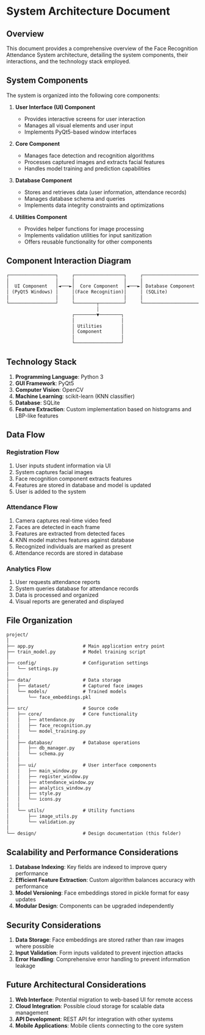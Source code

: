 # System Architecture Document

## Overview

This document provides a comprehensive overview of the Face Recognition Attendance System architecture, detailing the system components, their interactions, and the technology stack employed.

## System Components

The system is organized into the following core components:

1. **User Interface (UI) Component**
   - Provides interactive screens for user interaction
   - Manages all visual elements and user input
   - Implements PyQt5-based window interfaces

2. **Core Component**
   - Manages face detection and recognition algorithms
   - Processes captured images and extracts facial features
   - Handles model training and prediction capabilities

3. **Database Component**
   - Stores and retrieves data (user information, attendance records)
   - Manages database schema and queries
   - Implements data integrity constraints and optimizations

4. **Utilities Component**
   - Provides helper functions for image processing
   - Implements validation utilities for input sanitization
   - Offers reusable functionality for other components

## Component Interaction Diagram

```txt
┌─────────────────┐     ┌──────────────────┐     ┌────────────────────┐
│                 │     │                  │     │                    │
│  UI Component   │◄───►│  Core Component  │◄───►│ Database Component │
│ (PyQt5 Windows) │     │(Face Recognition)│     │ (SQLite)           │
│                 │     │                  │     │                    │
└─────────────────┘     └────────┬─────────┘     └────────────────────┘
                                 │
                        ┌────────▼────────┐
                        │                 │
                        │ Utilities       │
                        │ Component       │
                        │                 │
                        └─────────────────┘
```

## Technology Stack

1. **Programming Language**: Python 3
2. **GUI Framework**: PyQt5
3. **Computer Vision**: OpenCV
4. **Machine Learning**: scikit-learn (KNN classifier)
5. **Database**: SQLite
6. **Feature Extraction**: Custom implementation based on histograms and LBP-like features

## Data Flow

### Registration Flow

1. User inputs student information via UI
2. System captures facial images
3. Face recognition component extracts features
4. Features are stored in database and model is updated
5. User is added to the system

### Attendance Flow

1. Camera captures real-time video feed
2. Faces are detected in each frame
3. Features are extracted from detected faces
4. KNN model matches features against database
5. Recognized individuals are marked as present
6. Attendance records are stored in database

### Analytics Flow

1. User requests attendance reports
2. System queries database for attendance records
3. Data is processed and organized
4. Visual reports are generated and displayed

## File Organization

```txt
project/
│
├── app.py                  # Main application entry point
├── train_model.py          # Model training script
│
├── config/                 # Configuration settings
│   └── settings.py
│
├── data/                   # Data storage
│   ├── dataset/            # Captured face images
│   └── models/             # Trained models
│       └── face_embeddings.pkl
│
├── src/                    # Source code
│   ├── core/               # Core functionality
│   │   ├── attendance.py
│   │   ├── face_recognition.py
│   │   └── model_training.py
│   │
│   ├── database/           # Database operations
│   │   ├── db_manager.py
│   │   └── schema.py
│   │
│   ├── ui/                 # User interface components
│   │   ├── main_window.py
│   │   ├── register_window.py
│   │   ├── attendance_window.py
│   │   ├── analytics_window.py
│   │   ├── style.py
│   │   └── icons.py
│   │
│   └── utils/              # Utility functions
│       ├── image_utils.py
│       └── validation.py
│
└── design/                 # Design documentation (this folder)
```

## Scalability and Performance Considerations

1. **Database Indexing**: Key fields are indexed to improve query performance
2. **Efficient Feature Extraction**: Custom algorithm balances accuracy with performance
3. **Model Versioning**: Face embeddings stored in pickle format for easy updates
4. **Modular Design**: Components can be upgraded independently

## Security Considerations

1. **Data Storage**: Face embeddings are stored rather than raw images where possible
2. **Input Validation**: Form inputs validated to prevent injection attacks
3. **Error Handling**: Comprehensive error handling to prevent information leakage

## Future Architectural Considerations

1. **Web Interface**: Potential migration to web-based UI for remote access
2. **Cloud Integration**: Possible cloud storage for scalable data management
3. **API Development**: REST API for integration with other systems
4. **Mobile Applications**: Mobile clients connecting to the core system
